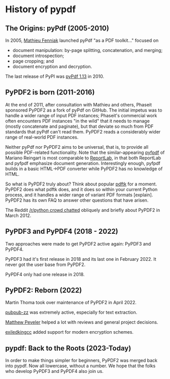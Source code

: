 # History of pypdf

## The Origins: pyPdf (2005-2010)

In 2005, [Mathieu Fenniak] launched pyPdf "as a PDF toolkit..."
focused on

-   document manipulation: by-page splitting, concatenation, and
    merging;
-   document introspection;
-   page cropping; and
-   document encryption and decryption.

The last release of PyPI was [pyPdf 1.13](https://pypi.org/project/pyPdf/#history)
in 2010.

## PyPDF2 is born (2011-2016)

At the end of 2011, after consultation with Mathieu and others, Phaseit
sponsored PyPDF2 as a fork of pyPdf on GitHub. The initial impetus was
to handle a wider range of input PDF instances; Phaseit\'s commercial
work often encounters PDF instances \"in the wild\" that it needs to
manage (mostly concatenate and paginate), but that deviate so much from
PDF standards that pyPdf can\'t read them. PyPDF2 reads a considerably
wider range of real-world PDF instances.

Neither pyPdf nor PyPDF2 aims to be universal, that is, to provide all
possible PDF-related functionality. Note that the similar-appearing
[pyfpdf] of Mariano Reingart is most comparable to [ReportLab], in that
both ReportLab and pyfpdf emphasize document generation. Interestingly
enough, pyfpdf builds in a basic HTML→PDF converter while PyPDF2 has no
knowledge of HTML.

So what is PyPDF2 truly about? Think about popular [pdftk] for a moment.
PyPDF2 does what pdftk does, and it does so within your current Python
process, and it handles a wider range of variant PDF formats
\[explain\]. PyPDF2 has its own FAQ to answer other questions that have
arisen.

The Reddit [/r/python crowd chatted] obliquely and briefly about PyPDF2
in March 2012.

## PyPDF3 and PyPDF4 (2018 - 2022)

Two approaches were made to get PyPDF2 active again: PyPDF3 and PyPDF4.

PyPDF3 had it's first release in 2018 and its last one in February 2022.
It never got the user base from PyPDF2.

PyPDF4 only had one release in 2018.

## PyPDF2: Reborn (2022)

Martin Thoma took over maintenance of PyPDF2 in April 2022.

[pubpub-zz](https://github.com/pubpub-zz) was extremely active, especially
for text extraction.

[Matthew Peveler](https://github.com/MasterOdin) helped a lot with reviews
and general project decisions.

[exiledkingcc](https://github.com/exiledkingcc) added support for modern
encryption schemes.


## pypdf: Back to the Roots (2023-Today)

In order to make things simpler for beginners, PyPDF2 was merged back into
pypdf. Now all lowercase, without a number. We hope that the folks who
develop PyPDF3 and PyPDF4 also join us.


  [Mathieu Fenniak]: https://mathieu.fenniak.net/
  [pyfpdf]: https://github.com/reingart/pyfpdf
  [ReportLab]: https://www.reportlab.com/software/opensource/rl-toolkit/
  [pdftk]: https://www.pdflabs.com/tools/pdftk-the-pdf-toolkit/https://www.pdflabs.com/tools/pdftk-the-pdf-toolkit/
  [/r/python crowd chatted]: https://www.reddit.com/r/Python/comments/qsvfm/pypdf2_updates_pypdf_pypdf2_is_an_opensource/

